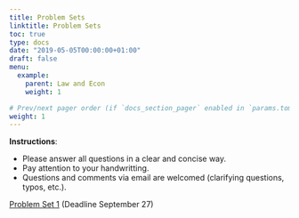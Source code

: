 ```yaml
---
title: Problem Sets
linktitle: Problem Sets
toc: true
type: docs
date: "2019-05-05T00:00:00+01:00"
draft: false
menu:
  example:
    parent: Law and Econ
    weight: 1

# Prev/next pager order (if `docs_section_pager` enabled in `params.toml`)
weight: 1
---
```


**Instructions**: 

- Please answer all questions in a clear and concise way.
- Pay attention to your handwritting.
- Questions and comments via email are welcomed (clarifying questions, typos, etc.).

[Problem Set 1](/files/LawEcon/PS1.pdf) (Deadline September 27)

